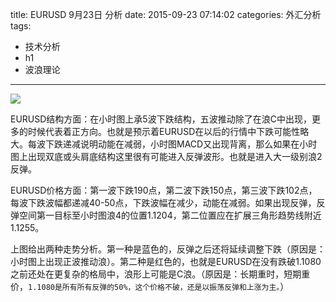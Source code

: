 title: EURUSD 9月23日 分析
date: 2015-09-23 07:14:02
categories: 外汇分析
tags:
- 技术分析
- h1
- 波浪理论
---
![](http://eurusd.qiniudn.com/101.png)

EURUSD结构方面：在小时图上承5波下跌结构，五波推动除了在浪C中出现，更多的时候代表着正方向。也就是预示着EURUSD在以后的行情中下跌可能性略大。每波下跌递减说明动能在减弱，小时图MACD又出现背离，那么如果在小时图上出现双底或头肩底结构这里很有可能进入反弹波形。也就是进入大一级别浪2反弹。

EURUSD价格方面：第一波下跌190点，第二波下跌150点，第三波下跌102点，每波下跌波幅都递减40-50点，下跌波幅在减少，动能在减弱。如果出现反弹，反弹空间第一目标至小时图浪4的位置1.1204，第二位置应在扩展三角形趋势线附近1.1255。

上图给出两种走势分析。第一种是蓝色的，反弹之后还将延续调整下跌（原因是：小时图上出现正波推动浪）。第二种是红色的，也就是EURUSD在没有跌破1.1080之前还处在更复杂的格局中，浪形上可能是C浪。（原因是：长期重时，短期重价，`1.1080是所有所有反弹的50%，这个价格不破，还是以振荡反弹和上涨为主。`）


